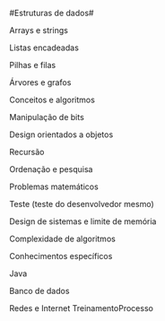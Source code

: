 #Estruturas de dados#

Arrays e strings

Listas encadeadas

Pilhas e filas

Árvores e grafos

Conceitos e algoritmos

Manipulação de bits

Design orientados a objetos

Recursão

Ordenação e pesquisa

Problemas matemáticos

Teste (teste do desenvolvedor mesmo)

Design de sistemas e limite de memória

Complexidade de algoritmos

Conhecimentos específicos

Java

Banco de dados

Redes e Internet TreinamentoProcesso
